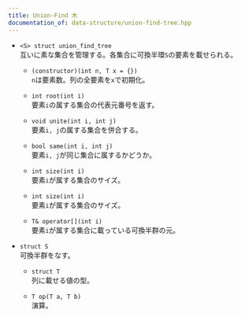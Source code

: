 ```yaml
---
title: Union-Find 木
documentation_of: data-structure/union-find-tree.hpp
---
```


- `<S> struct union_find_tree`  
互いに素な集合を管理する。各集合に可換半環`S`の要素を載せられる。

  - `(constructor)(int n, T x = {})`  
  `n`は要素数。列の全要素を`x`で初期化。

  - `int root(int i)`  
  要素`i`の属する集合の代表元番号を返す。

  - `void unite(int i, int j)`  
  要素`i, j`の属する集合を併合する。
  
  - `bool same(int i, int j)`  
  要素`i, j`が同じ集合に属するかどうか。
  
  - `int size(int i)`  
  要素`i`が属する集合のサイズ。
  
  - `int size(int i)`  
  要素`i`が属する集合のサイズ。
  
  - `T& operator[](int i)`  
  要素`i`が属する集合に載っている可換半群の元。

- `struct S`  
可換半群をなす。
  - `struct T`  
  列に載せる値の型。

  - `T op(T a, T b)`  
  演算。